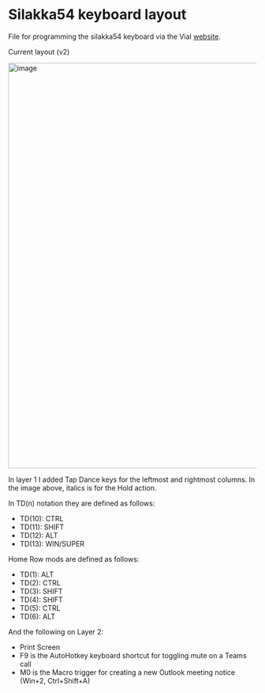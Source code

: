 # Silakka54 keyboard layout
File for programming the silakka54 keyboard via the Vial [website](https://vial.rocks/).

Current layout (v2)

<img width="876" height="820" alt="image" src="https://github.com/user-attachments/assets/836d5a01-0374-4b43-9a62-7ddf2d2ce53e" />

In layer 1 I added Tap Dance keys for the leftmost and rightmost columns. In the image above, italics is for the Hold action.

In TD(n) notation they are defined as follows:
- TD(10): CTRL
- TD(11): SHIFT
- TD(12): ALT
- TD(13): WIN/SUPER

Home Row mods are defined as follows:
- TD(1): ALT
- TD(2): CTRL
- TD(3): SHIFT
- TD(4): SHIFT
- TD(5): CTRL
- TD(6): ALT

And the following on Layer 2:
- Print Screen
- F9 is the AutoHotkey keyboard shortcut for toggling mute on a Teams call
- M0 is the Macro trigger for creating a new Outlook meeting notice (Win+2, Ctrl+Shift+A)
